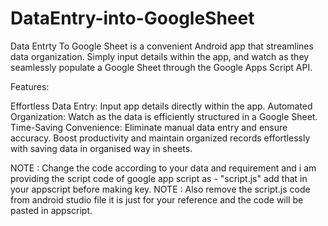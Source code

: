 # DataEntry-into-GoogleSheet

Data Entrty To Google Sheet is a convenient Android app that streamlines data organization. Simply input details within the app, and watch as they seamlessly populate a Google Sheet through the Google Apps Script API.

Features:

Effortless Data Entry: Input app details directly within the app.
Automated Organization: Watch as the data is efficiently structured in a Google Sheet.
Time-Saving Convenience: Eliminate manual data entry and ensure accuracy.
Boost productivity and maintain organized records effortlessly with saving data in organised way in sheets. 

NOTE : Change the code according to your data and requirement and i am providing the script code of google app script as - "script.js" add that in your appscript before making key.
NOTE : Also remove the script.js code from android studio file it is just for your reference and the code will be pasted in appscript.
